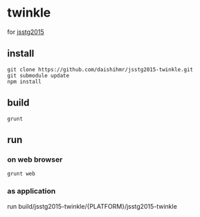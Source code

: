 # twinkle

for [jsstg2015](http://jp.wgld.org/jsstg/2015f/)

## install

```
git clone https://github.com/daishihmr/jsstg2015-twinkle.git
git submodule update
npm install
```

## build

```
grunt
```

## run

### on web browser

```
grunt web
```

### as application

run build/jsstg2015-twinkle/{PLATFORM}/jsstg2015-twinkle
